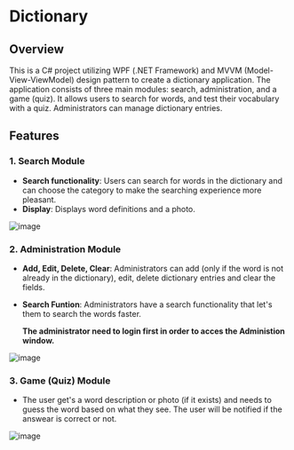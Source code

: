 # Dictionary

## Overview

This is a C# project utilizing WPF (.NET Framework) and MVVM (Model-View-ViewModel) design pattern to create a dictionary application. The application consists of three main modules: search, administration, and a game (quiz). It allows users to search for words, and test their vocabulary with a quiz. Administrators can manage dictionary entries.

## Features

### 1. Search Module
- **Search functionality**: Users can search for words in the dictionary and can choose the category to make the searching experience more pleasant.
- **Display**: Displays word definitions and a photo.

![image](https://github.com/SUGAARxD/Dictionary/assets/80158909/3144f190-bbb3-4815-939f-034f61607dbd)

### 2. Administration Module
- **Add, Edit, Delete, Clear**: Administrators can add (only if the word is not already in the dictionary), edit, delete dictionary entries and clear the fields.
- **Search Funtion**: Administrators have a search functionality that let's them to search the words faster.<br>

  **The administrator need to login first in order to acces the Administion window.**

![image](https://github.com/SUGAARxD/Dictionary/assets/80158909/12568ce0-a01a-4f40-be4e-83d28928bcba)

### 3. Game (Quiz) Module
- The user get's a word description or photo (if it exists) and needs to guess the word based on what they see. The user will be notified if the answear is correct or not.

![image](https://github.com/SUGAARxD/Dictionary/assets/80158909/6dafdf7f-2e68-487b-b4a0-a6df3738f140)
